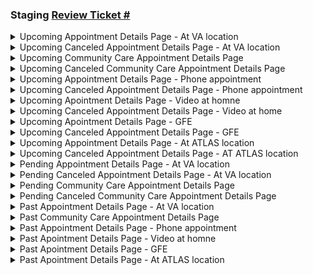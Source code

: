 ### Staging [Review Ticket #]()

<details>
<summary>Upcoming Appointment Details Page - At VA location </summary>
</details>

<details>
<summary>Upcoming Canceled Appointment Details Page - At VA location </summary>
</details>

<details>
<summary>Upcoming Community Care Appointment Details Page </summary>
</details>

<details>
<summary>Upcoming Canceled Community Care Appointment Details Page </summary>
</details>

<details>
<summary>Upcoming Appointment Details Page - Phone appointment </summary>
</details>

<details>
<summary>Upcoming Canceled Appointment Details Page - Phone appointment </summary>
</details>

<details>
<summary>Upcoming Apointment Details Page - Video at homne </summary>
</details>

<details>
<summary>Upcoming Canceled Appointment Details Page - Video at home </summary>
</details>

<details>
<summary>Upcoming Apointment Details Page - GFE </summary>
</details>

<details>
<summary>Upcoming Canceled Appointment Details Page - GFE </summary>
</details>

<details>
<summary>Upcoming Appointment Details Page - At ATLAS location </summary>
</details>

<details>
<summary>Upcoming Canceled Appointment Details Page - AT ATLAS location </summary>
</details>

<details>
<summary>Pending Appointment Details Page - At VA location </summary>
</details>

<details>
<summary>Pending Canceled Appointment Details Page - At VA location </summary>
</details>

<details>
<summary>Pending Community Care Appointment Details Page </summary>
</details>

<details>
<summary>Pending Canceled Community Care Appointment Details Page </summary>
</details>

<details>
<summary>Past Appointment Details Page - At VA location </summary>
</details>

<details>
<summary>Past Community Care Appointment Details Page </summary>
</details>

<details>
<summary>Past Appointment Details Page - Phone appointment </summary>
</details>

<details>
<summary>Past Apointment Details Page - Video at homne </summary>
</details>

<details>
<summary>Past Apointment Details Page - GFE </summary>
</details>

<details>
<summary>Past Apointment Details Page - At ATLAS location </summary>
</details>
